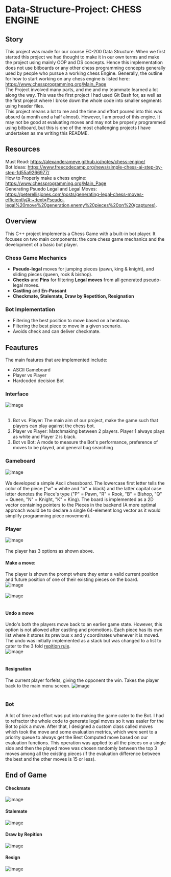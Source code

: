 # Data-Structure-Project: CHESS ENGINE
## Story</br>
This project was made for our course EC-200 Data Structure. When we first started this project we had thought to make it in our own terms and make the project using mainly OOP and DS concepts. Hence this implementation does not use bitboards or any other chess programming concepts generally used by people who pursue a working chess Engine. Generally, the outline for how to start working on any chess engine is listed here: https://www.chessprogramming.org/Main_Page </br>
The Project involved many parts, and me and my teammate learned a lot along the way. This was the first project I had used Git Bash for, as well as the first project where I broke down the whole code into smaller segments using header files.</br>
This project means a lot to me and the time and effort poured into this was absurd (a month and a half almost). However, I am proud of this engine. It may not be good at evaluating moves and may not be properly programmed using bitboard, but this is one of the most challenging projects I have undertaken as me writing this README.</br>

## Resources</br>
Must Read: https://alexanderameye.github.io/notes/chess-engine/</br>
Bot Ideas: https://www.freecodecamp.org/news/simple-chess-ai-step-by-step-1d55a9266977/</br>
How to Properly make a chess engine: https://www.chessprogramming.org/Main_Page</br>
Generating Psuedo Legal and Legal Moves: https://peterellisjones.com/posts/generating-legal-chess-moves-efficiently/#:~:text=Pseudo-legal%20move%20generation,enemy%20pieces%20on%20(captures). </br>

## Overview

This C++ project implements a Chess Game with a built-in bot player. It focuses on two main components: the core chess game mechanics and the development of a basic bot player.

### Chess Game Mechanics

- <b>Pseudo-legal</b> moves for jumping pieces (pawn, king & knight), and sliding pieces (queen, rook & bishop).
- <b>Checks</b> and <b>Pins</b> for filtering <b>Legal moves</b> from all generated pseudo-legal moves.
- <b>Castling</b> and <b>En-Passant</b>
- <b>Checkmate, Stalemate, Draw by Repetition, Resignation</b>

### Bot Implementation

- Filtering the best position to move based on a heatmap.
- Filtering the best piece to move in a given scenario.
- Avoids check and can deliver checkmate.

## Feautures</br>
The main features that are implemented include:</br>
<ul>
  <li>ASCII Gameboard</li>
  <li>Player vs Player</li>
  <li>Hardcoded decision Bot</li>
</ul>

### Interface </br>
![image](https://github.com/SyedMIrtazaHyder/Data-Structure-Project/assets/111231209/578d2ef0-8681-41fc-87d6-35f603108c59)</br>
</br>
<ol>
  <li>Bot vs. Player: The main aim of our project, make the game such that players can play against the chess bot.</li>
  <li>Player vs Player: Matchmaking between 2 players. Player 1 always plays as white and Player 2 is black.</li>
  <li>Bot vs Bot: A mode to measure the Bot's performance, preference of moves to be played, and general bug searching</li>
</ol>

### Gameboard</br>
![image](https://github.com/SyedMIrtazaHyder/Data-Structure-Project/assets/111231209/eff8badb-1471-4e6b-aa82-c1955a2f71ba)</br>
</br>
We developed a simple Ascii chessboard. The lowercase first letter tells the color of the piece ("w" = white and "b" = black) and the latter capital case letter denotes the Piece's type ("P" = Pawn, "R" = Rook, "B" = Bishop, "Q" = Queen, "N" = Knight, "K" = King). The board is implemented as a 2D vector containing pointers to the Pieces in the backend (A more optimal approach would be to declare a single 64-element long vector as it would simplify programming piece movement).

### Player</br>
![image](https://github.com/SyedMIrtazaHyder/Data-Structure-Project/assets/111231209/ebb93289-c5ab-439f-9d82-f29a944c7d91)</br>
</br>
The player has 3 options as shown above.</br>

#### Make a move:
The player is shown the prompt where they enter a valid current position and future position of one of their existing pieces on the board.</br>
![image](https://github.com/SyedMIrtazaHyder/Data-Structure-Project/assets/111231209/d70ae5d9-e5e3-47a3-98dd-69d24169b03c)</br>
</br>
![image](https://github.com/SyedMIrtazaHyder/Data-Structure-Project/assets/111231209/b0ea33e0-bb92-46c9-a671-8c594479943c)</br>
</br>
#### Undo a move
Undo's both the players move back to an earlier game state. However, this option is not allowed after castling and promotions. Each piece has its own list where it stores its previous x and y coordinates whenever it is moved. The undo was initially implemented as a stack but was changed to a list to cater to the 3 fold <a href = "https://www.chess.com/terms/threefold-repetition-chess">repition rule</a>.</br>
![image](https://github.com/SyedMIrtazaHyder/Data-Structure-Project/assets/111231209/9458b097-7416-40b2-b12e-bc4fc9ffe066)</br>
</br>

#### Resignation
The current player forfeits, giving the opponent the win. Takes the player back to the main menu screen.
![image](https://github.com/SyedMIrtazaHyder/Data-Structure-Project/assets/111231209/29cdd0ac-ced3-4aef-bca1-c3d4e369cdb0)</br>
</br>

### Bot</br>
A lot of time and effort was put into making the game cater to the Bot. I had to refractor the whole code to generate legal moves so it was easier for the Bot to pick a move. After that, I designed a custom class called moves which took the move and some evaluation metrics, which were sent to a priority queue to always get the Best Computed move based on our evaluation functions. This operation was applied to all the pieces on a single side and then the played move was chosen randomly between the top 3 moves among all the existing pieces (if the evaluation difference between the best and the other moves  is 15 or less).

## End of Game</br>
#### Checkmate</br>
![image](https://github.com/SyedMIrtazaHyder/Data-Structure-Project/assets/111231209/613dfcc5-c11e-4dd6-adfa-1aae8bebc6ed)</br>
#### Stalemate</br>
![image](https://github.com/SyedMIrtazaHyder/Data-Structure-Project/assets/111231209/b56cc5b5-21d2-4f70-a4ac-a2dd6990093c)</br>

#### Draw by Repition</br>
![image](https://github.com/SyedMIrtazaHyder/Data-Structure-Project/assets/111231209/d775ad13-0020-4d0e-ad7c-a006652a2fb6)</br>

#### Resign</br>
![image](https://github.com/SyedMIrtazaHyder/Data-Structure-Project/assets/111231209/54cf75da-82c4-491e-8a95-ce1483ef9f51)</br>

